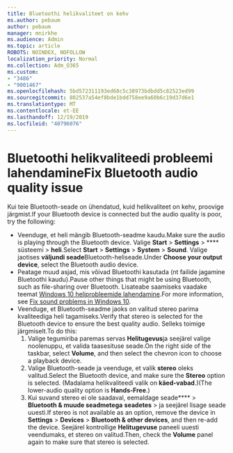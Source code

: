```yaml
---
title: Bluetoothi helikvaliteet on kehv
ms.author: pebaum
author: pebaum
manager: mnirkhe
ms.audience: Admin
ms.topic: article
ROBOTS: NOINDEX, NOFOLLOW
localization_priority: Normal
ms.collection: Adm_O365
ms.custom:
- "3486"
- "9001467"
ms.openlocfilehash: 5bd572311193ed68c5c38973bdbdd5c82523ed99
ms.sourcegitcommit: 802537a54ef8bde1bdd758ee9a60b6c19d37d6e1
ms.translationtype: MT
ms.contentlocale: et-EE
ms.lasthandoff: 12/19/2019
ms.locfileid: "40796076"
---
```

# <a name="fix-bluetooth-audio-quality-issue"></a><span data-ttu-id="e162f-102">Bluetoothi helikvaliteedi probleemi lahendamine</span><span class="sxs-lookup"><span data-stu-id="e162f-102">Fix Bluetooth audio quality issue</span></span>

<span data-ttu-id="e162f-103">Kui teie Bluetooth-seade on ühendatud, kuid helikvaliteet on kehv, proovige järgmist.</span><span class="sxs-lookup"><span data-stu-id="e162f-103">If your Bluetooth device is connected but the audio quality is poor, try the following:</span></span>

- <span data-ttu-id="e162f-104">Veenduge, et heli mängib Bluetooth-seadme kaudu.</span><span class="sxs-lookup"><span data-stu-id="e162f-104">Make sure the audio is playing through the Bluetooth device.</span></span> <span data-ttu-id="e162f-105">Valige **Start** > **Settings** > \*\*\*\* süsteemi > **heli**.</span><span class="sxs-lookup"><span data-stu-id="e162f-105">Select **Start** > **Settings** > **System** > **Sound**.</span></span> <span data-ttu-id="e162f-106">Valige jaotises **väljundi seade**Bluetooth-heliseade.</span><span class="sxs-lookup"><span data-stu-id="e162f-106">Under **Choose your output device**, select the Bluetooth audio device.</span></span>
- <span data-ttu-id="e162f-107">Peatage muud asjad, mis võivad Bluetoothi kasutada (nt failide jagamine Bluetoothi kaudu).</span><span class="sxs-lookup"><span data-stu-id="e162f-107">Pause other things that might be using Bluetooth, such as file-sharing over Bluetooth.</span></span> <span data-ttu-id="e162f-108">Lisateabe saamiseks vaadake teemat [Windows 10 heliprobleemide lahendamine](https://support.microsoft.com/help/4520288/windows-10-fix-sound-problems).</span><span class="sxs-lookup"><span data-stu-id="e162f-108">For more information, see [Fix sound problems in Windows 10](https://support.microsoft.com/help/4520288/windows-10-fix-sound-problems).</span></span>
- <span data-ttu-id="e162f-109">Veenduge, et Bluetooth-seadme jaoks on valitud stereo parima kvaliteediga heli tagamiseks.</span><span class="sxs-lookup"><span data-stu-id="e162f-109">Verify that stereo is selected for the Bluetooth device to ensure the best quality audio.</span></span> <span data-ttu-id="e162f-110">Selleks toimige järgmiselt.</span><span class="sxs-lookup"><span data-stu-id="e162f-110">To do this:</span></span> 
    1. <span data-ttu-id="e162f-111">Valige tegumiriba paremas servas **Helitugevus**ja seejärel valige noolenuppu, et valida taasesituse seade.</span><span class="sxs-lookup"><span data-stu-id="e162f-111">On the right side of the taskbar, select **Volume**, and then select the chevron icon to choose a playback device.</span></span>
    2. <span data-ttu-id="e162f-112">Valige Bluetooth-seade ja veenduge, et valik **stereo** oleks valitud.</span><span class="sxs-lookup"><span data-stu-id="e162f-112">Select the Bluetooth device, and make sure the **Stereo** option is selected.</span></span> <span data-ttu-id="e162f-113">(Madalama helikvaliteedi valik on **käed-vabad**.)</span><span class="sxs-lookup"><span data-stu-id="e162f-113">(The lower-audio quality option is **Hands-Free**.)</span></span>
    3. <span data-ttu-id="e162f-114">Kui suvand stereo ei ole saadaval, eemaldage seade\*\*\*\* > **Bluetooth & muude seadmetega** **seadetes** > ja seejärel lisage seade uuesti.</span><span class="sxs-lookup"><span data-stu-id="e162f-114">If stereo is not available as an option, remove the device in **Settings** > **Devices** > **Bluetooth & other devices**, and then re-add the device.</span></span> <span data-ttu-id="e162f-115">Seejärel kontrollige **Helitugevuse** paneeli uuesti veendumaks, et stereo on valitud.</span><span class="sxs-lookup"><span data-stu-id="e162f-115">Then, check the **Volume** panel again to make sure that stereo is selected.</span></span>

